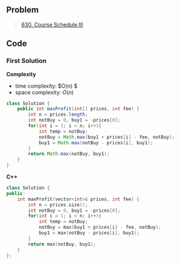 ## Problem

> [630. Course Schedule III](https://leetcode.cn/problems/course-schedule-iii/)

## Code

### First Solution

**Complexity**

- time complexity:   $O(n) $ 
- space complexity: $O(n)$

``` java
class Solution {
    public int maxProfit(int[] prices, int fee) {
        int n = prices.length;
        int notBuy = 0, buy1 = -prices[0];
        for(int i = 1; i < n; i++){
            int temp = notBuy;
            notBuy = Math.max(buy1 + prices[i] - fee, notBuy); 
            buy1 = Math.max(notBuy - prices[i], buy1);
        }
        return Math.max(notBuy, buy1);
    }
}
```

**C++**

```c++
class Solution {
public:
    int maxProfit(vector<int>& prices, int fee) {
        int n = prices.size();
        int notBuy = 0, buy1 = -prices[0];
        for(int i = 1; i < n; i++){
            int temp = notBuy;
            notBuy = max(buy1 + prices[i] - fee, notBuy); 
            buy1 = max(notBuy - prices[i], buy1);
        }
        return max(notBuy, buy1);
    }
};
```

